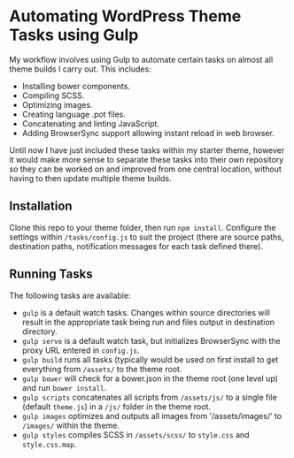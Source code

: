# Automating WordPress Theme Tasks using Gulp
My workflow involves using Gulp to automate certain tasks on almost all theme builds I carry out. This includes:

* Installing bower components.
* Compiling SCSS.
* Optimizing images.
* Creating language .pot files.
* Concatenating and linting JavaScript.
* Adding BrowserSync support allowing instant reload in web browser.

Until now I have just included these tasks within my starter theme, however it would make more sense to separate these tasks into their own repository so they can be worked on and improved from one central location, without having to then update multiple theme builds.

## Installation
Clone this repo to your theme folder, then run `npm install`. Configure the settings within `/tasks/config.js` to suit the project (there are source paths, destination paths, notification messages for each task defined there).

## Running Tasks
The following tasks are available:

* `gulp` is a default watch tasks. Changes within source directories will result in the appropriate task being run and files output in destination directory.
* `gulp serve` is a default watch task, but initializes BrowserSync with the proxy URL entered in `config.js`.
* `gulp build` runs all tasks (typically would be used on first install to get everything from `/assets/` to the theme root.
* `gulp bower` will check for a bower.json in the theme root (one level up) and run `bower install`.
* `gulp scripts` concatenates all scripts from `/assets/js/` to a single file (default `theme.js`) in a `/js/` folder in the theme root.
* `gulp images` optimizes and outputs all images from '/assets/images/' to `/images/` within the theme.
* `gulp styles` compiles SCSS in `/assets/scss/` to `style.css` and `style.css.map`.
